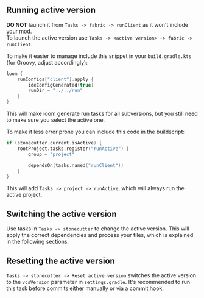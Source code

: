 ## Running active version
**DO NOT** launch it from `Tasks -> fabric -> runClient` as it won't include your mod.  
To launch the active version use `Tasks -> <active version> -> fabric -> runClient`.

To make it easier to manage include this snippet in your `build.gradle.kts` (for Groovy, adjust accordingly):
```kt
loom {
    runConfigs["client"].apply {
        ideConfigGenerated(true)
        runDir = "../../run"
    }
}
```
This will make loom generate run tasks for all subversions, but you still need to make sure you select the active one.

To make it less error prone you can include this code in the buildscript:
```kt
if (stonecutter.current.isActive) {
    rootProject.tasks.register("runActive") {
        group = "project"

        dependsOn(tasks.named("runClient"))
    }
}
```
This will add `Tasks -> project -> runActive`, which will always run the active project.

## Switching the active version
Use tasks in `Tasks -> stonecutter` to change the active version. This will apply the correct dependencies and process your files, which is explained in the following sections.

## Resetting the active version
`Tasks -> stonecutter -> Reset active version` switches the active version to the `vcsVersion` parameter in `settings.gradle`. It's recommended to run this task before commits either manually or via a commit hook.